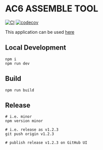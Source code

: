 # AC6 ASSEMBLE TOOL

[![CI](https://github.com/tooppoo/ac6_assemble_tool/actions/workflows/ci.yml/badge.svg)](https://github.com/tooppoo/ac6_assemble_tool/actions/workflows/ci.yml)
[![codecov](https://codecov.io/gh/tooppoo/ac6_assemble_tool/graph/badge.svg?token=ehRpqiJfjJ)](https://codecov.io/gh/tooppoo/ac6_assemble_tool)

This application can be used [here](https://tooppoo.github.io/ac6_assemble_tool/)

## Local Development

```shell
npm i
npm run dev
```

## Build

```shell
npm run build
```

## Release

```shell
# i.e. minor
npm version minor

# i.e. release as v1.2.3
git push origin v1.2.3

# publish release v1.2.3 on GitHub UI
```
